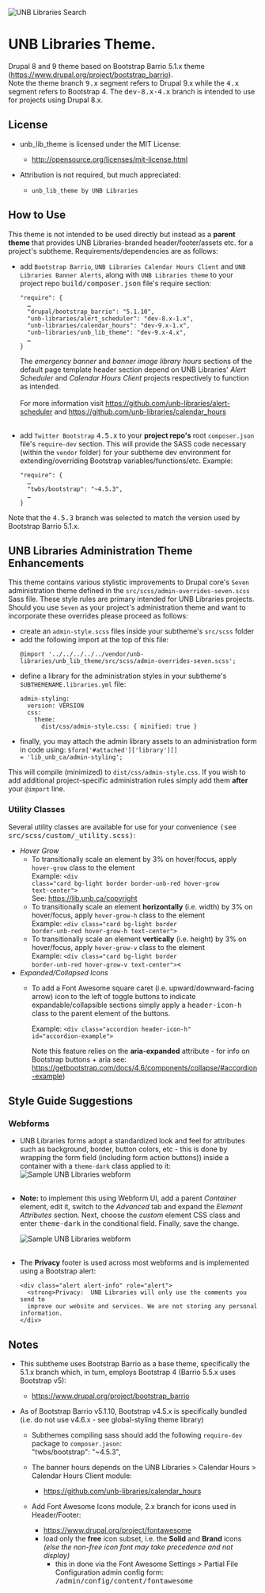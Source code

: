 ![UNB Libraries Search](documentation/images/unb-libraries-screenshot.png)
# UNB Libraries Theme.
Drupal 8 and 9 theme based on Bootstrap Barrio 5.1.x theme (https://www.drupal.org/project/bootstrap_barrio).<br>
Note the theme branch <kbd>9.x</kbd> segment refers to Drupal 9.x while the <kbd>4.x</kbd> segment refers
to Bootstrap 4. The <kbd>dev-8.x-4.x</kbd> branch is intended to use for projects using Drupal 8.x.

## License
- unb_lib_theme is licensed under the MIT License:
  - http://opensource.org/licenses/mit-license.html

- Attribution is not required, but much appreciated:
  - `unb_lib_theme by UNB Libraries`


## How to Use
This theme is not intended to be used directly but instead as a **parent theme** that provides UNB Libraries-branded
header/footer/assets etc. for a project's subtheme. Requirements/dependencies are as follows:

- add `Bootstrap Barrio`, `UNB Libraries Calendar Hours Client` and `UNB Libraries Banner Alerts`, along with `UNB Libraries theme`
  to your project repo <kbd>build/composer.json</kbd> file's require section:
  <pre><code>"require": {
    &hellip;
    "drupal/bootstrap_barrio": "5.1.10",
    "unb-libraries/alert_scheduler": "dev-8.x-1.x",
    "unb-libraries/calendar_hours": "dev-9.x-1.x",
    "unb-libraries/unb_lib_theme": "dev-9.x-4.x",
    &hellip;
  }</code></pre>

  The <i>emergency banner</i> and <i>banner image library hours</i> sections of the default page
  template header section depend on UNB Libraries' <i>Alert Scheduler</i> and <i>Calendar Hours Client</i> 
  projects respectively to function as intended.<br><br>
  For more information visit https://github.com/unb-libraries/alert-scheduler and https://github.com/unb-libraries/calendar_hours
  <br><br>

- add `Twitter Bootstrap` <kbd>4.5.x</kbd> to your **project repo's** root `composer.json` file's `require-dev` section. This will provide
  the SASS code necessary (within the `vendor` folder) for your subtheme dev environment for extending/overriding Bootstrap
  variables/functions/etc. Example:
  <pre><code>"require": {
    &hellip;
    "twbs/bootstrap": "~4.5.3",
    &hellip;
  }</code></pre>

Note that the <kbd>4.5.3</kbd> branch was selected to match the version used by Bootstrap Barrio 5.1.x.

## UNB Libraries Administration Theme Enhancements
This theme contains various stylistic improvements to Drupal core's `Seven` administration
theme defined in the <code>src/scss/admin-overrides-seven.scss</code> Sass file. These style
rules are primary intended for UNB Libraries projects. Should you use `Seven` as your
project's administration theme and want to incorporate these overrides please proceed as follows:
- create an <code>admin-style.scss</code> files inside your subtheme's <code>src/scss</code> folder
- add the following import at the top of this file:
  <pre><code>@import '../../../../../vendor/unb-libraries/unb_lib_theme/src/scss/admin-overrides-seven.scss';</code></pre>
- define a library for the administration styles in your subtheme's <code>SUBTHEMENAME.libraries.yml</code> file:
  <pre><code>admin-styling:
    version: VERSION
    css:
      theme:
        dist/css/admin-style.css: { minified: true }
  </code></pre>
- finally, you may attach the admin library assets to an administration form in code using:
<code>$form['#attached']['library'][] = 'lib_unb_ca/admin-styling';</code>

This will compile (minimized) to <code>dist/css/admin-style.css</code>. If you wish to add additional project-specific
administration rules simply add them **after** your <code>@import</code> line.

### Utility Classes
Several utility classes are available for use for your convenience <kbd>(see src/scss/custom/_utility.scss)</kbd>:

- <i>Hover Grow</i>
  - To transitionally scale an element by 3% on hover/focus, apply <code>hover-grow</code> class to the element<br>
    Example: <code>&lt;div class="card bg-light border border-unb-red hover-grow text-center"&gt;</code><br>
    See: https://lib.unb.ca/copyright
  - To transitionally scale an element <b>horizontally</b> (i.e. width) by 3% on hover/focus, apply <code>hover-grow-h</code> class to the element<br>
    Example: <code>&lt;div class="card bg-light border border-unb-red hover-grow-h text-center"&gt;</code>
  - To transitionally scale an element <b>vertically</b> (i.e. height) by 3% on hover/focus, apply <code>hover-grow-v</code> class to the element<br>
    Example: <code>&lt;div class="card bg-light border border-unb-red hover-grow-v text-center"&gt;</code><
- <i>Expanded/Collapsed Icons</i>
  - To add a Font Awesome square caret (i.e. upward/downward-facing arrow) icon to the left of toggle buttons to
  indicate expandable/collapsible sections simply apply a <kbd>header-icon-h</kbd> class to the parent element of
  the buttons.

     Example: <code>&lt;div class="accordion header-icon-h" id="accordion-example"&gt;</code><br>

     Note this feature relies on the <b>aria-expanded</b> attribute - for info on Bootstrap buttons + aria see:
     https://getbootstrap.com/docs/4.6/components/collapse/#accordion-example) <br>

## Style Guide Suggestions
### Webforms
- UNB Libraries forms adopt a standardized look and feel for attributes such as background, border, button colors, etc - 
  this is done by wrapping the form field (including form action buttons)) inside a container with a
  <code>theme-dark</code> class applied to it:
  ![Sample UNB Libraries webform](documentation/images/webform-sample.png)<br><br>

- <b>Note:</b> to implement this using Webform UI, add a parent <i>Container</i> element, edit it, switch to the
  <i>Advanced</i> tab and expand the <i>Element Attributes</i> section. Next, choose the <i>custom</i> element
  CSS class and enter <kbd>theme-dark</kbd> in the conditional field. Finally, save the change.

  ![Sample UNB Libraries webform](documentation/images/webform-container-class.png)<br><br>

- The <b>Privacy</b> footer is used across most webforms and is implemented using a Bootstrap alert:
  <pre><code>&lt;div class="alert alert-info" role="alert"&gt;
    &lt;strong&gt;Privacy: </strong> UNB Libraries will only use the comments you send to
    improve our website and services. We are not storing any personal information.
  &lt;/div&gt;
  </code></pre>

## Notes
- This subtheme uses Bootstrap Barrio as a base theme, specifically the 5.1.x branch which, in turn, employs Bootstrap 4 (Barrio 5.5.x uses Bootstrap v5):
  - https://www.drupal.org/project/bootstrap_barrio

- As of Bootstrap Barrio v5.1.10, Bootstrap v4.5.x is specifically bundled (i.e. do not use v4.6.x - see global-styling theme library)
  - Subthemes compiling sass should add the following `require-dev` package to `composer.jason`:  
    "twbs/bootstrap": "~4.5.3",

  - The banner hours depends on the UNB Libraries > Calendar Hours > Calendar Hours Client module:
    - https://github.com/unb-libraries/calendar_hours

  - Add Font Awesome Icons module, 2.x branch for icons used in Header/Footer:
    - https://www.drupal.org/project/fontawesome
    - load only the <b>free</b> icon subset, i.e. the <b>Solid</b> and <b>Brand</b> icons <i>(else the non-free icon font
      may take precedence and not display)</i>
       - this in done via the Font Awesome Settings > Partial File Configuration admin config form: 
         <kbd>/admin/config/content/fontawesome</kbd>

